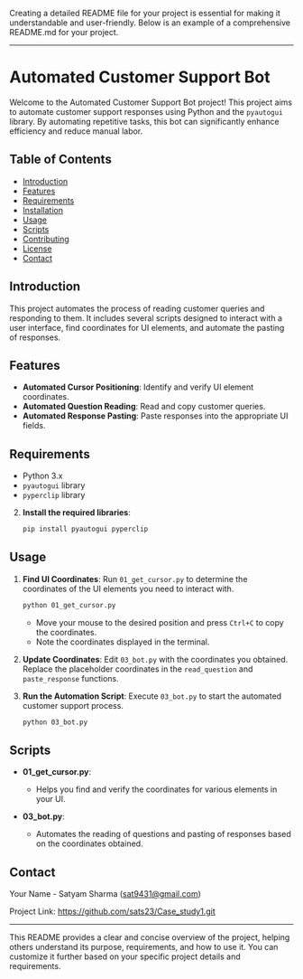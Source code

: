 Creating a detailed README file for your project is essential for making it understandable and user-friendly. Below is an example of a comprehensive README.md for your project.

---

# Automated Customer Support Bot

Welcome to the Automated Customer Support Bot project! This project aims to automate customer support responses using Python and the `pyautogui` library. By automating repetitive tasks, this bot can significantly enhance efficiency and reduce manual labor.

## Table of Contents
- [Introduction](#introduction)
- [Features](#features)
- [Requirements](#requirements)
- [Installation](#installation)
- [Usage](#usage)
- [Scripts](#scripts)
- [Contributing](#contributing)
- [License](#license)
- [Contact](#contact)

## Introduction
This project automates the process of reading customer queries and responding to them. It includes several scripts designed to interact with a user interface, find coordinates for UI elements, and automate the pasting of responses.

## Features
- **Automated Cursor Positioning**: Identify and verify UI element coordinates.
- **Automated Question Reading**: Read and copy customer queries.
- **Automated Response Pasting**: Paste responses into the appropriate UI fields.

## Requirements
- Python 3.x
- `pyautogui` library
- `pyperclip` library


2. **Install the required libraries**:
   ```sh
   pip install pyautogui pyperclip
   ```

## Usage
1. **Find UI Coordinates**:
   Run `01_get_cursor.py` to determine the coordinates of the UI elements you need to interact with.
   ```sh
   python 01_get_cursor.py
   ```

   - Move your mouse to the desired position and press `Ctrl+C` to copy the coordinates.
   - Note the coordinates displayed in the terminal.

2. **Update Coordinates**:
   Edit `03_bot.py` with the coordinates you obtained. Replace the placeholder coordinates in the `read_question` and `paste_response` functions.

3. **Run the Automation Script**:
   Execute `03_bot.py` to start the automated customer support process.
   ```sh
   python 03_bot.py
   ```

## Scripts
- **01_get_cursor.py**:
  - Helps you find and verify the coordinates for various elements in your UI.
  
- **03_bot.py**:
  - Automates the reading of questions and pasting of responses based on the coordinates obtained.



## Contact
Your Name - Satyam Sharma (sat9431@gmail.com)

Project Link: https://github.com/sats23/Case_study1.git

---

This README provides a clear and concise overview of the project, helping others understand its purpose, requirements, and how to use it. You can customize it further based on your specific project details and requirements.
